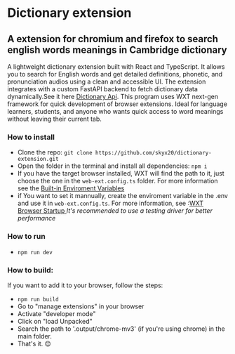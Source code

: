 # Dictionary extension

## A extension for chromium and firefox to search english words meanings in Cambridge dictionary

A lightweight dictionary extension built with React and TypeScript. It allows you to search for English words and get detailed definitions, phonetic, and pronunciation audios using a clean and accessible UI. The extension integrates with a custom FastAPI backend to fetch dictionary data dynamically.See it here [Dictionary Api](https://github.com/skyx20/cambridge_api).
This program uses WXT next-gen framework for quick development of browser extensions. Ideal for language learners, students, and anyone who wants quick access to word meanings without leaving their current tab.

### How to install

- Clone the repo: `git clone https://github.com/skyx20/dictionary-extension.git`
- Open the folder in the terminal and install all dependencies: `npm i`
- If you have the target browser installed, WXT will find the path to it, just choose the one in the `web-ext.config.ts` folder. For more information see the [Built-in Enviroment Variables]("https://wxt.dev/guide/essentials/config/environment-variables.html#built-in-environment-variables")
- if You want to set it mannually, create the enviroment variable in the .env and use it in `web-ext.config.ts`. For more information, see :[WXT Browser Startup ](https://wxt.dev/guide/essentials/config/browser-startup.html)
  _It's recommended to use a testing driver for better performance_

### How to run

- `npm run dev`

### How to build:

If you want to add it to your browser, follow the steps:

- `npm run build`
- Go to "manage extensions" in your browser
- Activate "developer mode"
- Click on "load Unpacked"
- Search the path to '.output/chrome-mv3' (if you're using chrome) in the main folder.
- That's it. 😊
